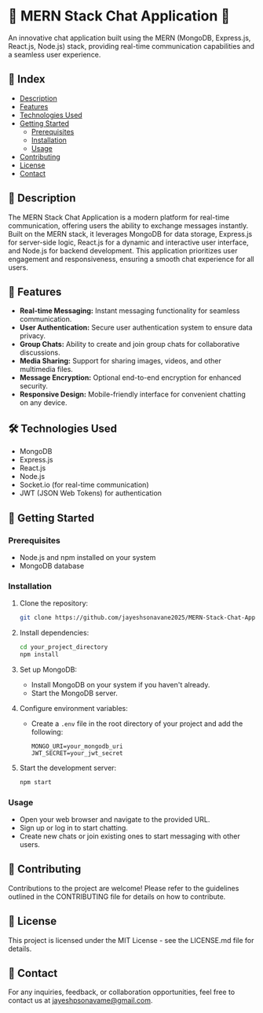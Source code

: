 # 💬 MERN Stack Chat Application 📱

An innovative chat application built using the MERN (MongoDB, Express.js, React.js, Node.js) stack, providing real-time communication capabilities and a seamless user experience. 

## 📝 Index

- [Description](#description)
- [Features](#features)
- [Technologies Used](#technologies-used)
- [Getting Started](#getting-started)
  - [Prerequisites](#prerequisites)
  - [Installation](#installation)
  - [Usage](#usage)
- [Contributing](#contributing)
- [License](#license)
- [Contact](#contact)

## 📝 Description

The MERN Stack Chat Application is a modern platform for real-time communication, offering users the ability to exchange messages instantly. Built on the MERN stack, it leverages MongoDB for data storage, Express.js for server-side logic, React.js for a dynamic and interactive user interface, and Node.js for backend development. This application prioritizes user engagement and responsiveness, ensuring a smooth chat experience for all users.

## 🚀 Features

- **Real-time Messaging:** Instant messaging functionality for seamless communication.
- **User Authentication:** Secure user authentication system to ensure data privacy.
- **Group Chats:** Ability to create and join group chats for collaborative discussions.
- **Media Sharing:** Support for sharing images, videos, and other multimedia files.
- **Message Encryption:** Optional end-to-end encryption for enhanced security.
- **Responsive Design:** Mobile-friendly interface for convenient chatting on any device.

## 🛠️ Technologies Used

- MongoDB
- Express.js
- React.js
- Node.js
- Socket.io (for real-time communication)
- JWT (JSON Web Tokens) for authentication

## 🏁 Getting Started

### Prerequisites

- Node.js and npm installed on your system
- MongoDB database

### Installation

1. Clone the repository:

    ```bash
    git clone https://github.com/jayeshsonavane2025/MERN-Stack-Chat-Application.git
    ```

2. Install dependencies:

    ```bash
    cd your_project_directory
    npm install
    ```

3. Set up MongoDB:
   - Install MongoDB on your system if you haven't already.
   - Start the MongoDB server.

4. Configure environment variables:
   - Create a `.env` file in the root directory of your project and add the following:
     ```
     MONGO_URI=your_mongodb_uri
     JWT_SECRET=your_jwt_secret
     ```

5. Start the development server:

    ```bash
    npm start
    ```

### Usage

- Open your web browser and navigate to the provided URL.
- Sign up or log in to start chatting.
- Create new chats or join existing ones to start messaging with other users.

## 🤝 Contributing

Contributions to the project are welcome! Please refer to the guidelines outlined in the CONTRIBUTING file for details on how to contribute.

## 📄 License

This project is licensed under the MIT License - see the LICENSE.md file for details.

## 📧 Contact

For any inquiries, feedback, or collaboration opportunities, feel free to contact us at jayeshpsonavame@gmail.com.
